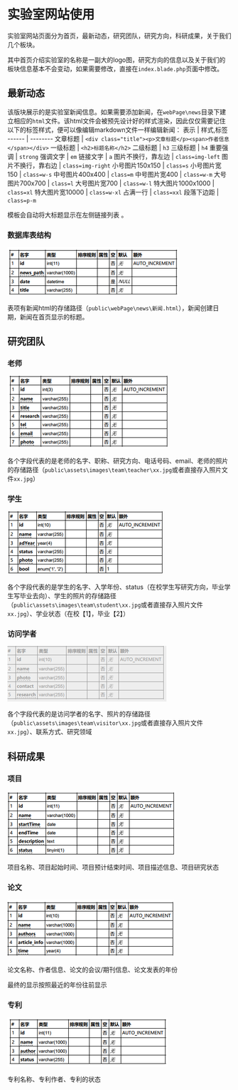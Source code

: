 # 实验室网站使用

实验室网站页面分为首页，最新动态，研究团队，研究方向，科研成果，关于我们几个板块。

其中首页介绍实验室的名称是一副大的logo图，研究方向的信息以及关于我们的板块信息基本不会变动，如果需要修改，直接在`index.blade.php`页面中修改。

## 最新动态
该版块展示的是实验室新闻信息。如果需要添加新闻，在`webPage\news`目录下建立相应的`html`文件。该html文件会被预先设计好的样式渲染，因此仅仅需要记住以下的标签样式，便可以像编辑markdown文件一样编辑新闻：
表示   |  样式,标签
------ | -------- 
文章标题 | `<div class="title"><p>文章标题</p><span>作者信息</span></div>`
一级标题 | `<h2>标题名称</h2>`
二级标题 | `h3`
三级标题 | `h4`
重要强调 | `strong`
强调文字 | `em`
链接文字 | `a`
图片不换行，靠左边 | `class=img-left`
图片不换行，靠右边 | `class=img-right`
小号图片150x150   | `class=s`
小号图片宽150   | `class=w-s`
中号图片400x400  | `class=m`
中号图片宽400    |  `class=w-m`
大号图片700x700 |    `class=l`
大号图片宽700     |    `class=w-l`
特大图片1000x1000  | `class=xl`
特大图片宽10000   |  `class=w-xl`
占满一行   | `class=xxl`
段落下边距 | `class=p-m`

模板会自动将大标题显示在左侧链接列表 。

### 数据库表结构
![新闻表结构](newsDB.png)

表项有新闻html的存储路径（`public\webPage\news\新闻.html`），新闻创建日期，新闻在首页显示的标题。

## 研究团队
### 老师
![老师信息](teacherDB.png)

各个字段代表的是老师的名字、职称、研究方向、电话号码、email、老师的照片的存储路径（`public\assets\images\team\teacher\xx.jpg`或者直接存入照片文件`xx.jpg`）
### 学生
![学生信息](studentDB.png)

各个字段代表的是学生的名字、入学年份、status（在校学生写研究方向，毕业学生写毕业去向）、学生的照片的存储路径（`public\assets\images\team\student\xx.jpg`或者直接存入照片文件`xx.jpg`）、学业状态（在校【1】，毕业【2】）
### 访问学者
![访问学者信息](visitorDB.png)

各个字段代表的是访问学者的名字、照片的存储路径（`public\assets\images\team\visitor\xx.jpg`或者直接存入照片文件`xx.jpg`）、联系方式、研究领域

## 科研成果
### 项目
![科研项目信息](projectDB.png)

项目名称、项目起始时间、项目预计结束时间、项目描述信息、项目研究状态
### 论文
![论文信息](articleDB.png)

论文名称、作者信息、论文的会议/期刊信息、论文发表的年份

最终的显示按照最近的年份往前显示

### 专利
![专利信息](patentDB.png)

专利名称、专利作者、专利的状态